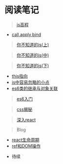  #  阅读笔记 #

 > [js高程](https://github.com/LuoShengMen/StudyNotes/blob/master/readNotes/javascript%E9%AB%98%E7%BA%A7%E7%A8%8B%E5%BA%8F%E8%AE%BE%E8%AE%A1.md)
 
 * [call,apply,bind](https://github.com/LuoShengMen/StudyNotes/issues/28)

 >[你不知道的js(上)](https://github.com/LuoShengMen/StudyNotes/blob/master/readNotes/%E4%BD%A0%E4%B8%8D%E7%9F%A5%E9%81%93%E7%9A%84javascript.md)
 
 > [你不知道的js(中)](https://github.com/LuoShengMen/StudyNotes/blob/master/readNotes/%5B%E4%BD%A0%E4%B8%8D%E7%9F%A5%E9%81%93%E7%9A%84js(%E4%B8%AD).md)
 
 > [你不知道的js(下)]()
  * [this指向](https://github.com/LuoShengMen/StudyNotes/issues/25)
  * [js中容易忽略的小点](https://github.com/LuoShengMen/StudyNotes/issues/26)
  * [es6类的继承与对象关联](https://github.com/LuoShengMen/StudyNotes/issues/27)
  

 > [es6入门]()
 
 > [css揭秘]()
 
 > [深入react]()
 
 > Blog
  * [react生命周期](https://github.com/LuoShengMen/StudyNotes/issues/13)
  * [ref和DOM操作](https://github.com/LuoShengMen/StudyNotes/issues/14)


 - 待续
